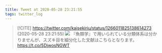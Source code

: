 ```yaml
---
title: Tweet at 2020-05-28 23:21:55
tags: twitter_log
---
```


> [!CITE] https://twitter.com/kaisekiriu/status/1266011825138614273 (2020-05-28 23:21:55)
> ![](https://twitter.com/kaisekiriu/status/1266011825138614273)
> 『魚類学』で用いられている分類体系は分かりませんが、スズキ目を細分化した文献はこちらとなります。
> https://t.co/5DjwosNGWT

